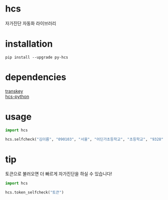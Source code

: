 # hcs
자가진단 자동화 라이브러리

# installation
```shell
pip install --upgrade py-hcs
```
# dependencies
[transkey](https://github.com/covid-hcs/transkey-py) <br/>
[hcs-python](https://github.com/covid-hcs/hcs-python)

# usage
```python
import hcs

hcs.selfcheck("김이름", "090103", "서울", "어딘가초등학교", "초등학교", "9328", True)
```

# tip
토큰으로 불러오면 더 빠르게 자가진단을 하실 수 있습니다! <br/>
```python
import hcs

hcs.token_selfcheck("토큰")
```
